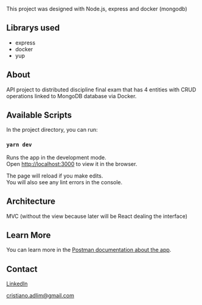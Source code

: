 This project was designed with Node.js, express and docker (mongodb)

## Librarys used
*   express
*   docker
*   yup

## About

API project to distributed discipline final exam that has 4 entities with CRUD operations linked to MongoDB database via Docker.

## Available Scripts

In the project directory, you can run:

### `yarn dev`

Runs the app in the development mode.<br>
Open [http://localhost:3000](http://localhost:3000) to view it in the browser.

The page will reload if you make edits.<br>
You will also see any lint errors in the console.

## Architecture

MVC (without the view because later will be React dealing the interface)

## Learn More

You can learn more in the [Postman documentation about the app](https://documenter.getpostman.com/view/9454146/SW7XapK2?version=latest).

## Contact

[LinkedIn](https://www.linkedin.com/in/cristiano-soares-b46928192/)

cristiano.adlim@gmail.com
